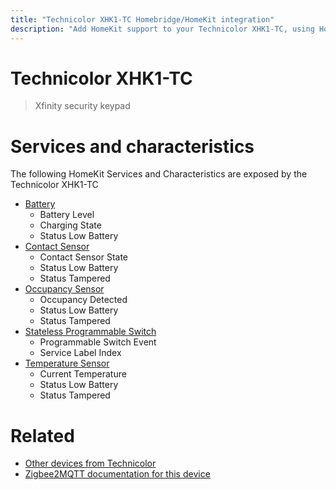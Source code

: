 ```yaml
---
title: "Technicolor XHK1-TC Homebridge/HomeKit integration"
description: "Add HomeKit support to your Technicolor XHK1-TC, using Homebridge, Zigbee2MQTT and homebridge-z2m."
---
```

<!---
This file has been GENERATED using src/docgen/docgen.ts
DO NOT EDIT THIS FILE MANUALLY!
-->
# Technicolor XHK1-TC
> Xfinity security keypad


# Services and characteristics
The following HomeKit Services and Characteristics are exposed by
the Technicolor XHK1-TC

* [Battery](../../battery.md)
  * Battery Level
  * Charging State
  * Status Low Battery
* [Contact Sensor](../../sensors.md)
  * Contact Sensor State
  * Status Low Battery
  * Status Tampered
* [Occupancy Sensor](../../sensors.md)
  * Occupancy Detected
  * Status Low Battery
  * Status Tampered
* [Stateless Programmable Switch](../../action.md)
  * Programmable Switch Event
  * Service Label Index
* [Temperature Sensor](../../sensors.md)
  * Current Temperature
  * Status Low Battery
  * Status Tampered


# Related
* [Other devices from Technicolor](../index.md#technicolor)
* [Zigbee2MQTT documentation for this device](https://www.zigbee2mqtt.io/devices/XHK1-TC.html)